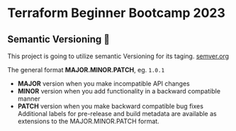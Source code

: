 # Terraform Beginner Bootcamp 2023


## Semantic Versioning :mage:

This project is going to utilize semantic Versioning for its taging.
[semver.org](https://semver.org/)

The general format
 **MAJOR.MINOR.PATCH**, eg.  `1.0.1`

- **MAJOR** version when you make incompatible API changes
- **MINOR** version when you add functionality in a backward compatible manner
- **PATCH** version when you make backward compatible bug fixes
Additional labels for pre-release and build metadata are available as extensions to the MAJOR.MINOR.PATCH format.